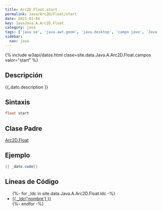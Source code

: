 ```yaml
---
title: Arc2D.Float.start
permalink: Java/Arc2D/Float/start
date: 2021-01-04
key: JavaJava.A.Arc2D.Float
category: java
tags: ['java se', 'java.awt.geom', 'java.desktop', 'campo java', 'Java 1.2']
sidebar: 
  nav: java
---
```


{% include w3api/datos.html clase=site.data.Java.A.Arc2D.Float.campos valor="start" %}

## Descripción
{{_dato.description }}

## Sintaxis
~~~java
float start
~~~

## Clase Padre
[Arc2D.Float](/Java/Arc2D/Float/)

## Ejemplo
~~~java
{{ _dato.code}}
~~~

## Líneas de Código
<ul>
{%- for _ldc in site.data.Java.A.Arc2D.Float.ldc -%}
   <li>
       <a href="{{_ldc['url'] }}">{{ _ldc['nombre'] }}</a>
   </li>
{%- endfor -%}
</ul>
